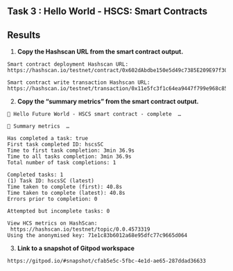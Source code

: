 ## Task 3 : Hello World - HSCS: Smart Contracts

## Results

1. **Copy the Hashscan URL from the smart contract output.**

```
Smart contract deployment Hashscan URL:
https://hashscan.io/testnet/contract/0x602dAbdbe150e5d49c7385E209E97f30891F72f9

Smart contract write transaction Hashscan URL:
https://hashscan.io/testnet/transaction/0x11e5fc3f1c64ea9447f799e968c85c3f8ffbe5f83414a10163f98c5258f1d815

```

2. **Copy the “summary metrics” from the smart contract output.**

```
🎉 Hello Future World - HSCS smart contract - complete  …

🔢 Summary metrics  …

Has completed a task: true
First task completed ID: hscsSC
Time to first task completion: 3min 36.9s
Time to all tasks completion: 3min 36.9s
Total number of task completions: 1

Completed tasks: 1
(1) Task ID: hscsSC (latest)
Time taken to complete (first): 40.8s
Time taken to complete (latest): 40.8s
Errors prior to completion: 0

Attempted but incomplete tasks: 0

View HCS metrics on HashScan:
 https://hashscan.io/testnet/topic/0.0.4573319
Using the anonymised key: 71e1c83b6012a68e95dfc77c9665d064
```

3. **Link to a snapshot of Gitpod workspace**

```
https://gitpod.io/#snapshot/cfab5e5c-5fbc-4e1d-ae65-287ddad36633
```
